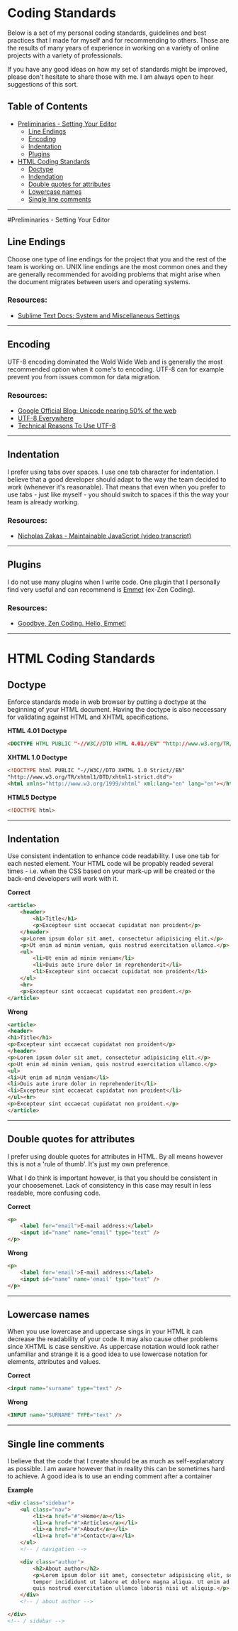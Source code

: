 # Coding Standards
Below is a set of my personal coding standards, guidelines and best practices that I made for myself and for recommending to others. Those are the results of many years of experience in working on a variety of online projects with a variety of professionals.

If you have any good ideas on how my set of standards might be improved, please don't hesitate to share those with me. I am always open to hear suggestions of this sort.

## Table of Contents
<ul>
	<li><a href="#preliminaries---setting-your-editor">Preliminaries - Setting Your Editor</a>
		<ul>
			<li><a href="#line-endings">Line Endings</a></li>
			<li><a href="#encoding">Encoding</a></li>
			<li><a href="#indentation">Indentation</a></li>
			<li><a href="#plugins">Plugins</a></li>
		</ul>
	</li>
	<li><a href="#html-coding-standards">HTML Coding Standards</a>
		<ul>
			<li><a href="#doctype">Doctype</a></li>
			<li><a href="#indentation-1">Indendation</a></li>
			<li><a href="#">Double quotes for attributes</a></li>
			<li><a href="#lowercase-names">Lowercase names</a></li>
			<li><a href="#">Single line comments</a></li>
		</ul>
	</li>
</ul>

***

#Preliminaries - Setting Your Editor
## Line Endings
Choose one type of line endings for the project that you and the rest of the team is working on. UNIX line endings are the most common ones and they are generally recommended for avoiding problems that might arise when the document migrates between users and operating systems.

### Resources:
* <a target="_blank" href="http://docs.sublimetext.info/en/latest/reference/settings.html#system-and-miscellaneous-settings">Sublime Text Docs: System and Miscellaneous Settings</a>


***


## Encoding
UTF-8 encoding dominated the Wold Wide Web and is generally the most recommended option when it come's to encoding. UTF-8 can for example prevent you from issues common for data migration.

### Resources:
* <a target="_blank" href="http://googleblog.blogspot.com/2010/01/unicode-nearing-50-of-web.html">Google Official Blog: Unicode nearing 50% of the web</a>
* <a target="_blank" href="http://www.utf8everywhere.org/">UTF-8 Everywhere</a>
* <a target="_blank" href="http://annevankesteren.nl/2009/09/utf-8-reasons">Technical Reasons To Use UTF-8</a>


***


## Indentation
I prefer using tabs over spaces. I use one tab character for indentation. I believe that a good developer should adapt to the way the team decided to work (whenever it's reasonable). That means that even when you prefer to use tabs - just like myself - you should switch to spaces if this the way your team is already working.

### Resources:
* <a target="_blank" href="http://chimera.labs.oreilly.com/books/1234000001640/ch01.html#you_sho">Nicholas Zakas - Maintainable JavaScript (video transcript)</a>


***


## Plugins
I do not use many plugins when I write code. One plugin that I personally find very useful and can recommend is <a target="_blank" href="http://docs.emmet.io/">Emmet</a> (ex-Zen Coding).

### Resources:
* <a target="_blank" href="http://coding.smashingmagazine.com/2013/03/26/goodbye-zen-coding-hello-emmet/">Goodbye, Zen Coding. Hello, Emmet!</a>


***


# HTML Coding Standards
## Doctype
Enforce standards mode in web browser by putting a doctype at the beginning of your HTML document. Having the doctype is also neccessary for validating against HTML and XHTML specifications.

__HTML 4.01 Doctype__
```html
<DOCTYPE HTML PUBLIC "-//W3C//DTD HTML 4.01//EN" "http://www.w3.org/TR/html4/strict.dtd">
```

__XHTML 1.0 Doctype__
```html
<!DOCTYPE html PUBLIC "-//W3C//DTD XHTML 1.0 Strict//EN"
"http://www.w3.org/TR/xhtml1/DTD/xhtml1-strict.dtd">
<html xmlns="http://www.w3.org/1999/xhtml" xml:lang="en" lang="en"></html>
```

__HTML5 Doctype__
```html
<!DOCTYPE html>
```


***


## Indentation

Use consistent indentation to enhance code readability. I use one tab for each nested element. Your HTML code wil be propably readed several times - i.e. when the CSS based on your mark-up will be created or the back-end developers will work with it.

__Correct__
```html
<article>
	<header>
		<h1>Title</h1>
		<p>Excepteur sint occaecat cupidatat non proident</p>
	</header>
	<p>Lorem ipsum dolor sit amet, consectetur adipisicing elit.</p>
	<p>Ut enim ad minim veniam, quis nostrud exercitation ullamco.</p>
	<ul>
		<li>Ut enim ad minim veniam</li>
		<li>Duis aute irure dolor in reprehenderit</li>
		<li>Excepteur sint occaecat cupidatat non proident</li>
	</ul>
	<hr>
	<p>Excepteur sint occaecat cupidatat non proident.</p>
</article>
```

__Wrong__
```html
<article>
<header>
<h1>Title</h1>
<p>Excepteur sint occaecat cupidatat non proident</p>
</header>
<p>Lorem ipsum dolor sit amet, consectetur adipisicing elit.</p>
<p>Ut enim ad minim veniam, quis nostrud exercitation ullamco.</p>
<ul>
<li>Ut enim ad minim veniam</li>
<li>Duis aute irure dolor in reprehenderit</li>
<li>Excepteur sint occaecat cupidatat non proident</li>
</ul><hr>
<p>Excepteur sint occaecat cupidatat non proident.</p>
</article>
```


***


## Double quotes for attributes
I prefer using double quotes for attributes in HTML. By all means however this is not a 'rule of thumb'. It's just my own preference.

What I do think is important however, is that you should be consistent in your choosemenet. Lack of consistency in this case may result in less readable, more confusing code.

__Correct__
```html
<p>
	<label for="email">E-mail address:</label>
	<input id="name" name="email" type="text" />
</p>
```

__Wrong__
```html
<p>
	<label for='email'>E-mail address:</label>
	<input id="name" name='email' type="text" />
</p>
```


***


## Lowercase names 

When you use lowercase and uppercase sings in your HTML it can decrease the readability of your code. It may also cause other problems since XHTML is case sensitive. As uppercase notation would look rather unfamiliar and strange it is a good idea to use lowercase notation for elements, attributes and values.

__Correct__
```html
<input name="surname" type="text" />
```

__Wrong__
```html
<INPUT name="SURNAME" TYPE="text" />
```


***


## Single line comments
I believe that the code that I create should be as much as self-explanatory as possible. I am aware however that in reality this can be sometimes hard to achieve. A good idea is to use an ending comment after a container

__Example__
```html
<div class="sidebar">
	<ul class="nav">
		<li><a href="#">Home</a></li>
		<li><a href="#">Articles</a></li>
		<li><a href="#">About</a></li>
		<li><a href="#">Contact</a></li>
	</ul>
	<!-- / navigation -->

	<div class="author">
		<h2>About author</h2>
		<p>Lorem ipsum dolor sit amet, consectetur adipisicing elit, sed do eiusmod
		tempor incididunt ut labore et dolore magna aliqua. Ut enim ad minim veniam,
		quis nostrud exercitation ullamco laboris nisi ut aliquip.</p>
	</div>
	<!-- / about author -->

</div>
<!-- / sidebar -->
```